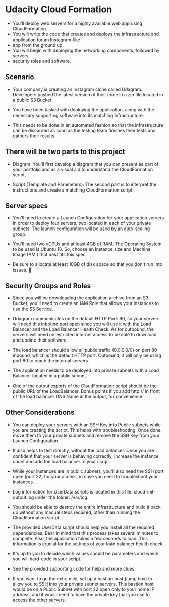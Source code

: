# Udacity Cloud Formation

* You’ll deploy web servers for a highly available web app using CloudFormation.
* You will write the code that creates and deploys the infrastructure and application for an Instagram-like
* app from the ground up.
* You will begin with deploying the networking components, followed by servers,
* security roles and software.

## Scenario
* Your company is creating an Instagram clone called Udagram. Developers pushed the latest version of their code in a zip file located in a public S3 Bucket.

* You have been tasked with deploying the application, along with the necessary supporting software into its matching infrastructure.

* This needs to be done in an automated fashion so that the infrastructure can be discarded as soon as the testing team finishes their tests and gathers their results.

## There will be two parts to this project
* Diagram: You'll first develop a diagram that you can present as part of your portfolio and as a visual aid to understand the CloudFormation script.

* Script (Template and Parameters): The second part is to interpret the instructions and create a matching CloudFormation script.

## Server specs
* You'll need to create a Launch Configuration for your application servers in order to deploy four servers, two located in each of your private subnets. The launch configuration will be used by an auto-scaling group.

* You'll need two vCPUs and at least 4GB of RAM. The Operating System to be used is Ubuntu 18. So, choose an Instance size and Machine Image (AMI) that best fits this spec.

* Be sure to allocate at least 10GB of disk space so that you don't run into issues. 

## Security Groups and Roles
* Since you will be downloading the application archive from an S3 Bucket, you'll need to create an IAM Role that allows your instances to use the S3 Service.

* Udagram communicates on the default HTTP Port: 80, so your servers will need this inbound port open since you will use it with the Load Balancer and the Load Balancer Health Check. As for outbound, the servers will need unrestricted internet access to be able to download and update their software.

* The load balancer should allow all public traffic (0.0.0.0/0) on port 80 inbound, which is the default HTTP port. Outbound, it will only be using port 80 to reach the internal servers.

* The application needs to be deployed into private subnets with a Load Balancer located in a public subnet.

* One of the output exports of the CloudFormation script should be the public URL of the LoadBalancer. Bonus points if you add http:// in front of the load balancer DNS Name in the output, for convenience.


## Other Considerations
* You can deploy your servers with an SSH Key into Public subnets while you are creating the script. This helps with troubleshooting. Once done, move them to your private subnets and remove the SSH Key from your Launch Configuration.

* It also helps to test directly, without the load balancer. Once you are confident that your server is behaving correctly, increase the instance count and add the load balancer to your script.

* While your instances are in public subnets, you'll also need the SSH port open (port 22) for your access, in case you need to troubleshoot your instances.

* Log information for UserData scripts is located in this file: cloud-init-output.log under the folder: /var/log.

* You should be able to destroy the entire infrastructure and build it back up without any manual steps required, other than running the CloudFormation script.

* The provided UserData script should help you install all the required dependencies. Bear in mind that this process takes several minutes to complete. Also, the application takes a few seconds to load. This information is crucial for the settings of your load balancer health check.

* It's up to you to decide which values should be parameters and which you will hard-code in your script.

* See the provided supporting code for help and more clues.

* If you want to go the extra mile, set up a bastion host (jump box) to allow you to SSH into your private subnet servers. This bastion host would be on a Public Subnet with port 22 open only to your home IP address, and it would need to have the private key that you use to access the other servers.
